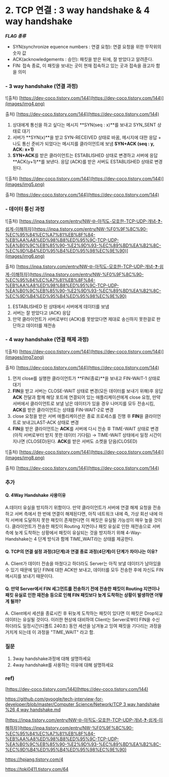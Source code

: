 # 2. TCP 연결 : 3 way handshake & 4 way handshake

***FLAG 종류***

- SYN(synchronize equence numbers : 연결 요청): 연결 요청을 위한 무작위의 숫자 값
- ACK(acknowledgements : 승인): 패킷을 받은 뒤에, 잘 받았다고 알려준다.
- FIN: 접속 종료, 이 패킷을 보내는 곳이 현재 접속하고 있는 곳과 접속을 끊고자 함을 의미

### - 3 way handshake (연결 과정)

![출처) [https://dev-coco.tistory.com/144](https://dev-coco.tistory.com/144)](images/img4.png)

출처) [https://dev-coco.tistory.com/144](https://dev-coco.tistory.com/144)

1. 상대에게 통신을 하고 싶다는 메시지 **SYN(seq : x)**를 보내고 SYN_SENT 상태로 대기
2. 서버가 **SYN(x)**을 받고  SYN-RECEIVED 상태로 바꿈, 메시지에 대한 응답 + 나도 통신 준비가 되었다는 메시지를 클라이언트에 보냄 **SYN+ACK (seq : y, ACK: x+1)**
3. **SYN+ACK**를 받은 클라이언트는 ESTABLISHED 상태로 변경하고 서버에 응답 **ACK(y+1)**를 보낸다. 응답 (ACK)를 받은 서버도 ESTABLISHED 상태로 변경된다.

![출처) [https://dev-coco.tistory.com/144](https://dev-coco.tistory.com/144)](images/img5.png)

출처) [https://dev-coco.tistory.com/144](https://dev-coco.tistory.com/144)

### - 데이터 통신 과정

![출처) [https://inpa.tistory.com/entry/NW-🌐-아직도-모호한-TCP-UDP-개념-❓-쉽게-이해하자](https://inpa.tistory.com/entry/NW-%F0%9F%8C%90-%EC%95%84%EC%A7%81%EB%8F%84-%EB%AA%A8%ED%98%B8%ED%95%9C-TCP-UDP-%EA%B0%9C%EB%85%90-%E2%9D%93-%EC%89%BD%EA%B2%8C-%EC%9D%B4%ED%95%B4%ED%95%98%EC%9E%90)](images/img6.png)

출처) [https://inpa.tistory.com/entry/NW-🌐-아직도-모호한-TCP-UDP-개념-❓-쉽게-이해하자](https://inpa.tistory.com/entry/NW-%F0%9F%8C%90-%EC%95%84%EC%A7%81%EB%8F%84-%EB%AA%A8%ED%98%B8%ED%95%9C-TCP-UDP-%EA%B0%9C%EB%85%90-%E2%9D%93-%EC%89%BD%EA%B2%8C-%EC%9D%B4%ED%95%B4%ED%95%98%EC%9E%90)

1. ESTABLISHED 된 상태에서 서버에게 데이터를 보냄
2. 서버는 잘 받았다고 (ACK) 응답
3. 만약 클라이언트가 서버로부터 (ACK)를 못받았다면 제대로 송신하지 못한걸로 판단하고 데이터를 재전송

### - 4 way handshake (연결 해제 과정)

![출처) [https://dev-coco.tistory.com/144](https://dev-coco.tistory.com/144)](images/img7.png)

출처) [https://dev-coco.tistory.com/144](https://dev-coco.tistory.com/144)

1. 먼저 close를 실행한 클라이언트가 **FIN(종료)**을 보내고 FIN-WAIT-1 상태로 대기
2. **FIN**을 받고 서버는 CLOSE-WAIT 상태로 변경(모든 데이터를 보내기 위해)후 응답 **ACK** 전달과 함께 해당 포트에 연결되어 있는 애플리케이션에게 close 요청, 만약 서버에서 클라이언트로 보낼 남은 데이터가 있을 경우 나머지를 모두 전송시킴, **ACK**를 받은 클라이언트는 상태를 FIN-WAIT-2로 변경
3. close 요청을 받은 서버 애플리케이션은 종료 프로세스를 진행 후 **FIN**을 클라이언트로 보내고LAST-ACK 상태로 변경
4. **FIN**을 받은 클라이언트는 **ACK**를 서버에 다시 전송 후 TIME-WAIT 상태로 변경 (아직 서버로부터 받지 못한 데이터 기다림) → TIME-WAIT 상태에서 일정 시간이 지나면 (CLOSED)된다. **ACK**를 받은 서버도 소켓을 닫음(CLOSED)

![출처) [https://dev-coco.tistory.com/144](https://dev-coco.tistory.com/144)](images/img8.png)

출처) [https://dev-coco.tistory.com/144](https://dev-coco.tistory.com/144)

### 추가
#### Q. 4Way Handshake 사용이유

A.데이터 유실을 방지하기 위함이다.
만약 클라이언트가 서버에 연결 해제 요청을 전송하고 서버 측에서 한 번에 연결이 해제된다면, 아직 네트워크 내에 즉, 가상 회선 내에 아직 서버에 도달하지 못한 패킷이 존재한다면 이 패킷은 유실될 가능성이 매우 높을 것이다.
클라이언트가 전송한 패킷이 Routing 지연이나 패킷 유실로 인한 재전송으로 서버 측에 늦게 도착하는 상황에서 패킷이 유실되는 것을 방지하기 위해 4-Way-Handshake는 4 단계 방식과 함께 TIME_WAIT라는 상태를 제공한다.

#### Q. TCP의 연결 설정 과정(3단계)과 연결 종료 과정(4단계)이 단계가 차이나는 이유?

A. Client가 데이터 전송을 마쳤다고 하더라도 Server는 아직 보낼 데이터가 남아있을 수 있기 때문에 일단 FIN에 대한 ACK만 보내고, 데이터를 모두 전송한 후에 자신도 FIN 메시지를 보내기 때문이다.

#### Q. 만약 Server에서 FIN 세그먼트를 전송하기 전에 전송한 패킷이 Routing 지연이나 패킷 유실로 인한 재전송 등으로 인해 FIN 패킷보다 늦게 도착하는 상황이 발생하면 어떻게 될까?

A. Client에서 세션을 종료시킨 후 뒤늦게 도착하는 패킷이 있다면 이 패킷은 Drop되고 데이터는 유실될 것이다.
이러한 현상에 대비하여 Client는 Server로부터 FIN을 수신하더라도 일정시간(디폴트 240초) 동안 세션을 남겨놓고 잉여 패킷을 기다리는 과정을 거치게 되는데 이 과정을 "TIME_WAIT" 라고 함.

### 질문
1. 3way handshake과정에 대해 설명하세요
2. 4way handshake를 사용하는 이유에 대해 설명하세요

### ref)

[https://dev-coco.tistory.com/144](https://dev-coco.tistory.com/144)

[https://github.com/gyoogle/tech-interview-for-developer/blob/master/Computer Science/Network/TCP 3 way handshake %26 4 way handshake.md](https://github.com/gyoogle/tech-interview-for-developer/blob/master/Computer%20Science/Network/TCP%203%20way%20handshake%20%26%204%20way%20handshake.md)

[https://inpa.tistory.com/entry/NW-🌐-아직도-모호한-TCP-UDP-개념-❓-쉽게-이해하자](https://inpa.tistory.com/entry/NW-%F0%9F%8C%90-%EC%95%84%EC%A7%81%EB%8F%84-%EB%AA%A8%ED%98%B8%ED%95%9C-TCP-UDP-%EA%B0%9C%EB%85%90-%E2%9D%93-%EC%89%BD%EA%B2%8C-%EC%9D%B4%ED%95%B4%ED%95%98%EC%9E%90)

https://hpjang.tistory.com/4

https://toki0411.tistory.com/64
